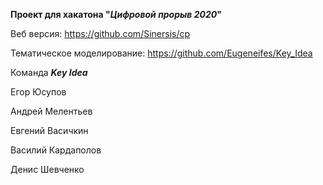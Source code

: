 **Проект для хакатона "_Цифровой прорыв 2020_"**

Веб версия: https://github.com/Sinersis/cp

Тематическое моделирование: https://github.com/Eugeneifes/Key_Idea

Команда **_Key Idea_**

Егор Юсупов

Андрей Мелентьев

Евгений Васичкин

Василий Кардаполов

Денис Шевченко
